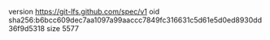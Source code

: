 version https://git-lfs.github.com/spec/v1
oid sha256:b6bcc609dec7aa1097a99aaccc7849fc316631c5d61e5d0ed8930dd36f9d5318
size 5577
